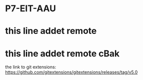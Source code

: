 # P7-EIT-AAU
# this line addet remote 
# this line addet remote cBak
the link to git extensions:
https://github.com/gitextensions/gitextensions/releases/tag/v5.0
